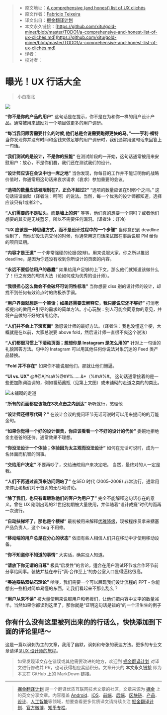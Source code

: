 > * 原文地址：[A comprehensive (and honest) list of UX clichés](https://uxdesign.cc/a-comprehensive-and-honest-list-of-ux-clich%C3%A9s-96e2a08fb2e9)
> * 原文作者：[Fabricio Teixeira](https://medium.com/@fabriciot)
> * 译文出自：[掘金翻译计划](https://github.com/xitu/gold-miner)
> * 本文永久链接：[https://github.com/xitu/gold-miner/blob/master/TODO1/a-comprehensive-and-honest-list-of-ux-clichés.md](https://github.com/xitu/gold-miner/blob/master/TODO1/a-comprehensive-and-honest-list-of-ux-clichés.md)
> * 译者：
> * 校对者：

# 曝光！UX 行话大全

> 小白指北

![](https://cdn-images-1.medium.com/max/4804/1*Qdx2MMrjk-mHxFCLVR9Otw.png)

**“你不是你的产品的用户”**
这句话是在提示，你不是在为和你一样的用户设计产品。通常被用来鼓励对一个项目做更多的用户调研。

**“每当我问顾客需要什么的时候,他们总是会说需要跑得更快的马。”——亨利·福特**
当你发现你并没有时间和金钱来做足够的用户调研时，我们通常用这句话来回答上一句话。

**“我们测试的是设计，不是你的技能”**
在测试阶段的一开始，这句话通常被用来安慰用户：放心，不是你们蠢，我们还在测试我们的设计。

**“设计师应该在会议中也一席之地”**
当你发现，你每日的工作并不能证明你的战略价值时，你通常用这句话来哀求请求（哀求）参加重要的会议。

**“选项的数量应该被限制在7，正负不超过2”**
“选项的数量应该在5到9个之间。” 这句话诙谐幽默（译者注：呵呵）的说法。当然，每一个优秀的设计师都知道，选择应该只有1或者2个。

**“人们需要的不是钻头，而是墙上的洞”**
等等，他们真的想要一个洞吗？或者他们想要的其实是无线蓝牙，所以不需要任何漏洞。(译者注：好冷)

**“UX 应该是一种思维方式，而不是设计过程中的一个步骤”**
当你意识到 deadline 快到了，而你却没法完交付的时候，你通常用这句话来试图在事后说服 PM 给你的项目延期。

**“内容才是王道”**
一个非常强硬的论据(狡辩)。用来说服大家，你之所以推迟 deadline，是因为你还没有收到你所设计的页面的内容。

**“永远不要低估用户的愚蠢”**
如果给用户足够的上下文，那么他们就知道该做什么了！行之有效的甩锅大法（论如何成为优秀的设计师）。

**“我很担心这么做会不会破坏可访问性标准”**
当你想要 diss 别的设计师的设计，却找不到任何有效论点时的终极杀手锏。

**“用户界面就想是一个笑话；如果还需要去解释它，我只能说它还不够好”**
打消老板提出的做用户引导的需求的简单方法。小心玩脱：别人可能会同意你的意见，并将产品做的不好的锅甩给你。

**“人们并不会上下滚页面”**
激怒设计师的最好方法。（译者注：我也没懂这个梗，大概就是在以前，大家总说要 above fold，然后设计师一直很不爽这个说法）

**“人们都很习惯上下滚动页面；想想你是 Instagram 是怎么用的”**
针对上一句话的礼貌回答方法。句中的 Instagram 可以用其他任何你说法对象沉迷的 Feed 类产品替换。

**“Fold 并不存在”**
如果你不能说服他们，那就让他们懵逼。

**“UI vs. UX”**
@#@AjYsa¥%@#¥%……&*（%#s¥%#。 这句话通常接着的是一些更加陈词滥调的，例如番茄酱瓶（见第上文图）或未铺砌的走道之类的的类比。

![未铺砌的走道](http://www.patrickhansen.com/wp-content/uploads/2017/10/ui-vs-ux-path-300x219.png)

**“所有的页面都应该能在3次点击之内到达”**
听听就行，憋理他

**“设计师还得写代码？”**
在设计会议的提问环节无话可说时可以用来提问的的万能金句。

**“如果你觉得一个好的设计很贵，你应该看看一个不好的设计的代价”**
委婉地拒绝金主爸爸的还价。通常效果不理想。

**“你没法设计一个体验；体验因为太主观而没法设计”**
如何在无话可说时，成为一名体面而机智的同事。

**“交给用户决定”**
不要再吵了，交给~~法院~~用户来决定吧。 当然，最终对的人一定是我。

**“人们不再通过首页来访问网站了”**
在SEO 时代 (2005–2008) 非常流行，通常用来停止老板们对于首页的无尽地讨论。

**“除了我们，也只有毒贩称他们的客户为用户了”**
完全不能解释这句话存在的意义。曾在 UX 刚刚出现的21世纪初期被大量使用，并伴随着“设计成瘾”时代的而再一次流行。

**“自动扶梯坏了，那也是个楼梯”**
最初被用来解释[优雅降级](https://www.w3.org/wiki/Graceful_degradation_versus_progressive_enhancement)，现被程序员拿来搪塞产品负责人，这个 bug 不用修。

**“移动端的用户总是在分心的状态”**
依旧有些人相信人们只在移动中才使用移动设备。

**“你不知道你不知道的事情”**
大实话，确实没人知道。

**“请放下你无谓的自尊”**
极具“启发性”的言论，适合在用户测试环节或合作环节前分享给同事。装裱并挂在奉行“真·合作至上”的办公室入口显得逼格很高。

**“~~奥迪双钻~~双钻石理论”**
哈喽，我们需要一个可以展现我们设计流程的 PPT - 你能想出一些相对简单易懂的东西，让我们看起来不那么乱么？

**“用户从来不读”**
被大量使用来说服用户和老板们，让他们把内容中文字的数量减半。当然如果你都读到这里了，那你就是“证明这句话是错的”的一个活生生的例子

## 你有什么没有这里被列出来的的行话么，快快添加到下面的评论里吧～

这是一篇以讽刺为主的文章，我用了幽默，讽刺和夸张的表达方法。更多的专业文章请详见[UX 设计师的旅程](http://journey.uxdesign.cc)。

> 如果发现译文存在错误或其他需要改进的地方，欢迎到 [掘金翻译计划](https://github.com/xitu/gold-miner) 对译文进行修改并 PR，也可获得相应奖励积分。文章开头的 **本文永久链接** 即为本文在 GitHub 上的 MarkDown 链接。

---

> [掘金翻译计划](https://github.com/xitu/gold-miner) 是一个翻译优质互联网技术文章的社区，文章来源为 [掘金](https://juejin.im) 上的英文分享文章。内容覆盖 [Android](https://github.com/xitu/gold-miner#android)、[iOS](https://github.com/xitu/gold-miner#ios)、[前端](https://github.com/xitu/gold-miner#前端)、[后端](https://github.com/xitu/gold-miner#后端)、[区块链](https://github.com/xitu/gold-miner#区块链)、[产品](https://github.com/xitu/gold-miner#产品)、[设计](https://github.com/xitu/gold-miner#设计)、[人工智能](https://github.com/xitu/gold-miner#人工智能)等领域，想要查看更多优质译文请持续关注 [掘金翻译计划](https://github.com/xitu/gold-miner)、[官方微博](http://weibo.com/juejinfanyi)、[知乎专栏](https://zhuanlan.zhihu.com/juejinfanyi)。

